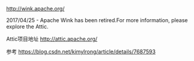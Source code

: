 http://wink.apache.org/

2017/04/25 - Apache Wink has been retired.For more information, please explore the Attic.

Attic项目地址
http://attic.apache.org/


参考
https://blog.csdn.net/kimylrong/article/details/7687593

